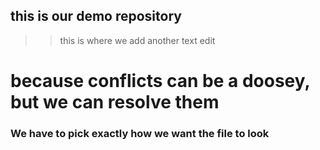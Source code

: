 ## this is our demo repository


>> this is where we add another text edit

# because conflicts can be a doosey, but we can resolve them
### We have to pick exactly how we want the file to look
